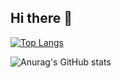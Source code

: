 ## Hi there 👋

<!--
**LucasJPinho/LucasJPinho** is a ✨ _special_ ✨ repository because its `README.md` (this file) appears on your GitHub profile.

Here are some ideas to get you started:

- 🔭 I’m currently working on ...

- 🌱 I’m currently learning ...

- 📫 How to reach me: ...

-->

[![Top Langs](https://github-readme-stats.vercel.app/api/top-langs/?username=LucasJPinho&layout=donut)](https://github.com/anuraghazra/github-readme-stats)


![Anurag's GitHub stats](https://github-readme-stats.vercel.app/api?username=LucasJPinho&theme=dark&show_icons=true)
